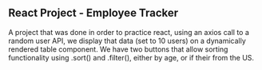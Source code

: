 ## React Project - Employee Tracker
A project that was done in order to practice react, using an axios call to a random user API, we display that data (set to 10 users) on a dynamically rendered table component. We have two buttons that allow sorting functionality using .sort() and .filter(), either by age, or if their from the US.